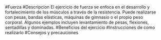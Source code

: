 #Fuerza
#Descripcion
El ejercicio de fuerza se enfoca en el desarrollo y fortalecimiento de los músculos a través de la resistencia. Puede realizarse con pesas, bandas elásticas, máquinas de gimnasio o el propio peso corporal. Algunos ejemplos incluyen levantamiento de pesas, flexiones, sentadillas y dominadas.
#Beneficios del ejercicio
#Instrucciones de como realizarlo
#Consejos y precauciones 
